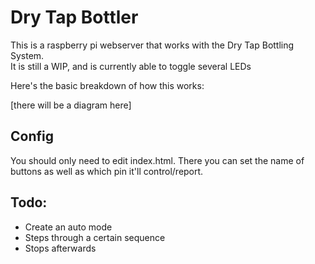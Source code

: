 # Dry Tap Bottler

This is a raspberry pi webserver that works with the Dry Tap Bottling System.  
It is still a WIP, and is currently able to toggle several LEDs

Here's the basic breakdown of how this works:
  
[there will be a diagram here]
  
## Config
You should only need to edit index.html. There you can set the name of buttons
as well as which pin it'll control/report.

## Todo:
- Create an auto mode
 - Steps through a certain sequence
 - Stops afterwards
